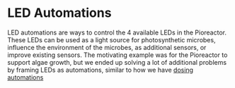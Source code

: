 # LED Automations


LED automations are ways to control the 4 available LEDs in the Pioreactor. These LEDs can be used as a light source for photosynthetic microbes, influence the environment of the microbes, as additional sensors, or improve existing sensors. The motivating example was for the Pioreactor to support algae growth, but we ended up solving a lot of additional problems by framing LEDs as automations, similar to how we have [dosing automations](/user_guide/automations/Dosing%20Automations)

